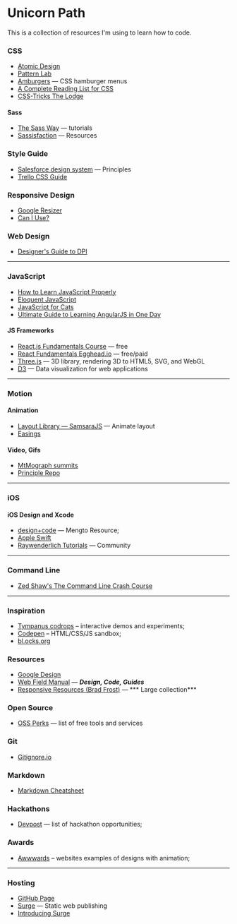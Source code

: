 # Unicorn Path #

This is a collection of resources I'm using to learn how to code.

### CSS ###
* [Atomic Design](http://atomicdesign.bradfrost.com/table-of-contents)
* [Pattern Lab](http://patternlab.io)
* [Amburgers](https://jonsuh.com/hamburgers/) — CSS hamburger menus
* [A Complete Reading List for CSS](http://thenewcode.com/919/A-Complete-Reading-List-For-CSS)
* [CSS-Tricks The Lodge](https://css-tricks.com/lodge/)

#### Sass ####
* [The Sass Way](http://thesassway.com/) — tutorials
* [Sassisfaction](http://sassisfaction.com/) — Resources

### Style Guide ###
* [Salesforce design system](http://www.lightningdesignsystem.com/design/motion/) — Principles
* [Trello CSS Guide](https://gist.github.com/bobbygrace/9e961e8982f42eb91b80)

### Responsive Design ###
* [Google Resizer](http://design.google.com/resizer/)
* [Can I Use?](http://caniuse.com) 

### Web Design ###
* [Designer's Guide to DPI](http://sebastien-gabriel.com/designers-guide-to-dpi/)


---

### JavaScript ###
* [How to Learn JavaScript Properly](http://javascriptissexy.com/how-to-learn-javascript-properly/)
* [Eloquent JavaScript](http://eloquentjavascript.net)
* [JavaScript for Cats](http://jsforcats.com)
* [Ultimate Guide to Learning AngularJS in One Day](https://toddmotto.com/ultimate-guide-to-learning-angular-js-in-one-day/)

#### JS Frameworks ####
* [React.js Fundamentals Course](http://courses.reactjsprogram.com/courses/reactjsfundamentals) — free
* [React Fundamentals Egghead.io](https://egghead.io/series/react-fundamentals) — free/paid
* [Three.js](http://threejs.org/) — 3D library, rendering 3D to HTML5, SVG, and WebGL
* [D3](d3js.org) — Data visualization for web applications

---

### Motion ###

#### Animation ####
* [Layout Library — SamsaraJS](http://samsarajs.org/) — Animate layout
* [Easings](http://easings.net/)

#### Video, Gifs ####
* [MtMograph summits](http://mtmograph.com/summits/)
* [Principle Repo](http://principlerepo.com/)

---

### iOS ###

#### iOS Design and Xcode ####
* [design+code](https://designcode.io/learn) — Mengto Resource;
* [Apple Swift](https://developer.apple.com/swift/resources/)
* [Raywenderlich Tutorials](https://www.raywenderlich.com/) — Community

---

### Command Line ###
* [Zed Shaw's The Command Line Crash Course](http://cli.learncodethehardway.org/book/)

---

### Inspiration ###
* [Tympanus codrops](http://tympanus.net/codrops/) – interactive demos and experiments;
* [Codepen](http://codepen.io/) – HTML/CSS/JS sandbox;
* [bl.ocks.org](http://bl.ocks.org/)

### Resources ###
* [Google Design](https://design.google.com/)
* [Web Field Manual](http://webfieldmanual.com) — ***Design, Code, Guides***
* [Responsive Resources (Brad Frost)](http://bradfrost.github.io/this-is-responsive/resources.html) — *** Large collection***

### Open Source ###
* [OSS Perks](http://ossperks.com/) — list of free tools and services

### Git ###
* [Gitignore.io](https://www.gitignore.io/)

### Markdown ###
* [Markdown Cheatsheet](https://github.com/adam-p/markdown-here/wiki/Markdown-Cheatsheet)

### Hackathons ###
* [Devpost](http://devpost.com/) — list of hackathon opportunities;

### Awards ###
* [Awwwards](http://awwwards.com/websites/animation/) – websites examples of designs with animation;

---

### Hosting ###
* [GitHub Page](https://pages.github.com/)
* [Surge](http://surge.sh/) — Static web publishing
* [Introducing Surge](https://medium.com/surge-sh/introducing-surge-the-cdn-for-front-end-developers-b4a50a61bcfc#.3w0m44vir)


